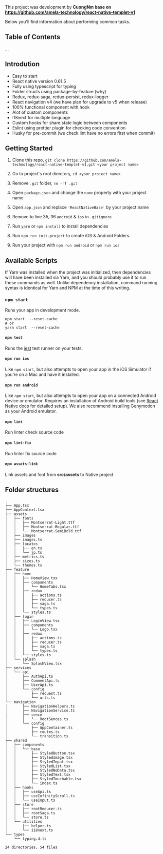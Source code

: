This project was development by **CuongNm base on https://github.com/amela-technology/react-native-templet-v1**

Below you'll find information about performing common tasks.

## Table of Contents
...
## Introdution
- Easy to start
- React native version 0.61.5
- Fully using typescript for typing
- Folder structs using package-by-feature (why)
- Redux, redux-saga, redux-persist, redux-logger
- React navigation v4 (we have plan for upgrade to v5 when release)
- 100% functional component with hook
- Alot of custom components
- i18next for multiple language
- Custom hooks for share state logic between components
- Eslint using prettier plugin for checking code convention
- Husky for pre-commit (we check lint have no errors first when commit)


## Getting Started

1. Clone this repo, `git clone https://github.com/amela-technology/react-native-templet-v1.git <your project name>`
2. Go to project's root directory, `cd <your project name>`
3. Remove `.git` folder,  `rm -rf .git`
4. Open `package.json` and change the `name` property with your project name
5. Open `app.json` and replace `'ReactNativeBase'` by your project name 

6. Remove to line 35, 36 `android` & `ios` in `.gitignore`

7. Run `yarn` or `npm install` to install dependencies

8. Run `npm run init-project` to create iOS & Android Folders.

9. Run your project with `npm run android` or `npm run ios` 
## Available Scripts

If Yarn was installed when the project was initialized, then dependencies will have been installed via Yarn, and you should probably use it to run these commands as well. Unlike dependency installation, command running syntax is identical for Yarn and NPM at the time of this writing.

### `npm start`

Runs your app in development mode.

```
npm start  --reset-cache
# or
yarn start  --reset-cache
```

#### `npm test`

Runs the [jest](https://github.com/facebook/jest) test runner on your tests.

#### `npm run ios`

Like `npm start`, but also attempts to open your app in the iOS Simulator if you're on a Mac and have it installed.

#### `npm run android`

Like `npm start`, but also attempts to open your app on a connected Android device or emulator. Requires an installation of Android build tools (see [React Native docs](https://facebook.github.io/react-native/docs/getting-started.html) for detailed setup). We also recommend installing Genymotion as your Android emulator. 

#### `npm lint`
 Run linter check source code
 
#### `npm lint-fix`
 Run linter fix source code
 
#### `npm assets-link`
 Link assets and font from **src/assets** to Native project
## Folder structures
```
.
├── App.tsx
├── AppContext.tsx
├── assets
│   ├── fonts
│   │   ├── Montserrat-Light.ttf
│   │   ├── Montserrat-Regular.ttf
│   │   └── Montserrat-SemiBold.ttf
│   ├── images
│   ├── images.ts
│   ├── locates
│   │   ├── en.ts
│   │   └── jp.ts
│   ├── metrics.ts
│   ├── sizes.ts
│   └── themes.ts
├── feature
│   ├── home
│   │   ├── HomeView.tsx
│   │   ├── components
│   │   │   └── HomeTabs.tsx
│   │   ├── redux
│   │   │   ├── actions.ts
│   │   │   ├── reducer.ts
│   │   │   ├── saga.ts
│   │   │   └── types.ts
│   │   └── styles.ts
│   ├── login
│   │   ├── LoginView.tsx
│   │   ├── components
│   │   │   └── Logo.tsx
│   │   ├── redux
│   │   │   ├── actions.ts
│   │   │   ├── reducer.ts
│   │   │   ├── saga.ts
│   │   │   └── types.ts
│   │   └── styles.ts
│   └── splash
│       └── SplashView.tsx
├── services
│   └── api
│       ├── AuthApi.ts
│       ├── CommentApi.ts
│       ├── UserApi.ts
│       └── config
│           ├── request.ts
│           └── urls.ts
└── navigation
│       ├── NavigationHelpers.ts
│       ├── NavigationService.ts
|       ├── sence
│       │   └── RootSences.ts
│       └── config
│           ├── AppContainer.ts
│           ├── routes.ts
│           └── transition.ts
├── shared
│   ├── components
│   │   └── base
│   │       ├── StyledButton.tsx
│   │       ├── StyledImage.tsx
│   │       ├── StyledInput.tsx
│   │       ├── StyledList.tsx
│   │       ├── StyledNoData.tsx
│   │       ├── StyledText.tsx
│   │       ├── StyledTouchable.tsx
│   │       └── index.ts
│   ├── hooks
│   │   ├── useApi.ts
│   │   ├── useInfinityScroll.ts
│   │   └── useInput.ts
│   ├── store
│   │   ├── rootReducer.ts
│   │   ├── rootSaga.ts
│   │   └── store.ts
│   └── utilities
│       ├── helper.ts
│       └── i18next.ts
└── types
    └── typing.d.ts

24 directories, 54 files


```
